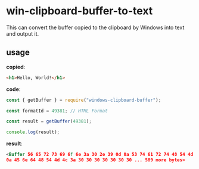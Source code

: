 # win-clipboard-buffer-to-text

This can convert the buffer copied to the clipboard by Windows into text and output it.

## usage

**copied**:

```html
<h1>Hello, World!</h1>
```

**code**:

```js
const { getBuffer } = require("windows-clipboard-buffer");

const formatId = 49381; // HTML Format

const result = getBuffer(49381);

console.log(result);
```

**result**:

```xml
<Buffer 56 65 72 73 69 6f 6e 3a 30 2e 39 0d 0a 53 74 61 72 74 48 54 4d 4c 3a 30 30 30 30 30 30 30 31 37 33 0d
0a 45 6e 64 48 54 4d 4c 3a 30 30 30 30 30 30 30 ... 589 more bytes>
```
